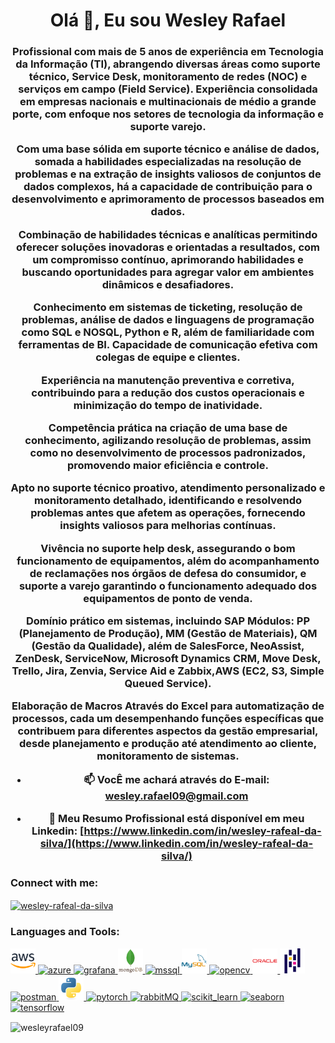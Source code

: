 <h1 align="center">Olá 👋, Eu sou Wesley Rafael</h1>
<h3 align="center"> 
Profissional com mais de 5 anos de experiência em Tecnologia da Informação (TI), abrangendo diversas áreas como suporte técnico, Service Desk, monitoramento de redes (NOC) e serviços em campo (Field Service). Experiência consolidada em empresas nacionais e multinacionais de médio a grande porte, com enfoque nos setores de tecnologia da informação e suporte varejo.

Com uma base sólida em suporte técnico e análise de dados, somada a habilidades especializadas na resolução de problemas e na extração de insights valiosos de conjuntos de dados complexos, há a capacidade de contribuição para o desenvolvimento e aprimoramento de processos baseados em dados.

Combinação de habilidades técnicas e analíticas permitindo oferecer soluções inovadoras e orientadas a resultados, com um compromisso contínuo, aprimorando habilidades e buscando oportunidades para agregar valor em ambientes dinâmicos e desafiadores.

Conhecimento em sistemas de ticketing, resolução de problemas, análise de dados e linguagens de programação como SQL e NOSQL, Python e R, além de familiaridade com ferramentas de BI. Capacidade de comunicação efetiva com colegas de equipe e clientes.

Experiência na manutenção preventiva e corretiva, contribuindo para a redução dos custos operacionais e minimização do tempo de inatividade.

Competência prática na criação de uma base de conhecimento, agilizando resolução de problemas, assim como no desenvolvimento de processos padronizados, promovendo maior eficiência e controle.

Apto no suporte técnico proativo, atendimento personalizado e monitoramento detalhado, identificando e resolvendo problemas antes que afetem as operações, fornecendo insights valiosos para melhorias contínuas.

Vivência no suporte help desk, assegurando o bom funcionamento de equipamentos, além do acompanhamento de reclamações nos órgãos de defesa do consumidor, e suporte a varejo garantindo o funcionamento adequado dos equipamentos de ponto de venda.

Domínio prático em sistemas, incluindo SAP Módulos: PP (Planejamento de Produção), MM (Gestão de Materiais), QM (Gestão da Qualidade), além de SalesForce, NeoAssist, ZenDesk, ServiceNow, Microsoft Dynamics CRM, Move Desk, Trello, Jira, Zenvia, Service Aid e Zabbix,AWS (EC2, S3, Simple Queued Service).

Elaboração de Macros Através do Excel para automatização de processos, cada um desempenhando funções específicas que contribuem para diferentes aspectos da gestão empresarial, desde planejamento e produção até atendimento ao cliente, monitoramento de sistemas.
  
- 📫 VocÊ me achará através do E-mail: **wesley.rafael09@gmail.com**

- 📄 Meu Resumo Profissional está disponível em meu Linkedin: [https://www.linkedin.com/in/wesley-rafeal-da-silva/](https://www.linkedin.com/in/wesley-rafeal-da-silva/)

</h3>

<h3 align="left">Connect with me:</h3>
<p align="left">
<a href="https://linkedin.com/in/wesley-rafeal-da-silva" target="blank"><img align="center" src="https://raw.githubusercontent.com/rahuldkjain/github-profile-readme-generator/master/src/images/icons/Social/linked-in-alt.svg" alt="wesley-rafeal-da-silva" height="30" width="40" /></a>
</p>

<h3 align="left">Languages and Tools:</h3>
<p align="left"> <a href="https://aws.amazon.com" target="_blank" rel="noreferrer"> <img src="https://raw.githubusercontent.com/devicons/devicon/master/icons/amazonwebservices/amazonwebservices-original-wordmark.svg" alt="aws" width="40" height="40"/> </a> <a href="https://azure.microsoft.com/en-in/" target="_blank" rel="noreferrer"> <img src="https://www.vectorlogo.zone/logos/microsoft_azure/microsoft_azure-icon.svg" alt="azure" width="40" height="40"/> </a> <a href="https://grafana.com" target="_blank" rel="noreferrer"> <img src="https://www.vectorlogo.zone/logos/grafana/grafana-icon.svg" alt="grafana" width="40" height="40"/> </a> <a href="https://www.mongodb.com/" target="_blank" rel="noreferrer"> <img src="https://raw.githubusercontent.com/devicons/devicon/master/icons/mongodb/mongodb-original-wordmark.svg" alt="mongodb" width="40" height="40"/> </a> <a href="https://www.microsoft.com/en-us/sql-server" target="_blank" rel="noreferrer"> <img src="https://www.svgrepo.com/show/303229/microsoft-sql-server-logo.svg" alt="mssql" width="40" height="40"/> </a> <a href="https://www.mysql.com/" target="_blank" rel="noreferrer"> <img src="https://raw.githubusercontent.com/devicons/devicon/master/icons/mysql/mysql-original-wordmark.svg" alt="mysql" width="40" height="40"/> </a> <a href="https://opencv.org/" target="_blank" rel="noreferrer"> <img src="https://www.vectorlogo.zone/logos/opencv/opencv-icon.svg" alt="opencv" width="40" height="40"/> </a> <a href="https://www.oracle.com/" target="_blank" rel="noreferrer"> <img src="https://raw.githubusercontent.com/devicons/devicon/master/icons/oracle/oracle-original.svg" alt="oracle" width="40" height="40"/> </a> <a href="https://pandas.pydata.org/" target="_blank" rel="noreferrer"> <img src="https://raw.githubusercontent.com/devicons/devicon/2ae2a900d2f041da66e950e4d48052658d850630/icons/pandas/pandas-original.svg" alt="pandas" width="40" height="40"/> </a> <a href="https://postman.com" target="_blank" rel="noreferrer"> <img src="https://www.vectorlogo.zone/logos/getpostman/getpostman-icon.svg" alt="postman" width="40" height="40"/> </a> <a href="https://www.python.org" target="_blank" rel="noreferrer"> <img src="https://raw.githubusercontent.com/devicons/devicon/master/icons/python/python-original.svg" alt="python" width="40" height="40"/> </a> <a href="https://pytorch.org/" target="_blank" rel="noreferrer"> <img src="https://www.vectorlogo.zone/logos/pytorch/pytorch-icon.svg" alt="pytorch" width="40" height="40"/> </a> <a href="https://www.rabbitmq.com" target="_blank" rel="noreferrer"> <img src="https://www.vectorlogo.zone/logos/rabbitmq/rabbitmq-icon.svg" alt="rabbitMQ" width="40" height="40"/> </a> <a href="https://scikit-learn.org/" target="_blank" rel="noreferrer"> <img src="https://upload.wikimedia.org/wikipedia/commons/0/05/Scikit_learn_logo_small.svg" alt="scikit_learn" width="40" height="40"/> </a> <a href="https://seaborn.pydata.org/" target="_blank" rel="noreferrer"> <img src="https://seaborn.pydata.org/_images/logo-mark-lightbg.svg" alt="seaborn" width="40" height="40"/> </a> <a href="https://www.tensorflow.org" target="_blank" rel="noreferrer"> <img src="https://www.vectorlogo.zone/logos/tensorflow/tensorflow-icon.svg" alt="tensorflow" width="40" height="40"/> </a> </p>

<p><img align="center" src="https://github-readme-stats.vercel.app/api/top-langs?username=wesleyrafael09&show_icons=true&locale=en&layout=compact" alt="wesleyrafael09" /></p>
